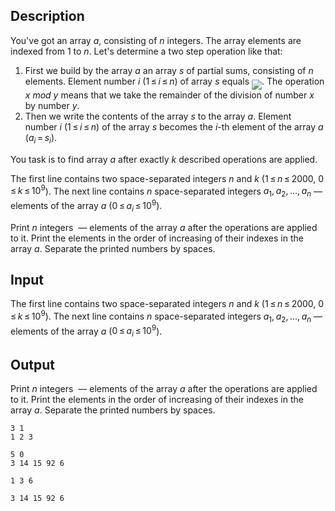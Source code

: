 ## Description

<div><p>You've got an array <span class="tex-span"><i>a</i></span>, consisting of <span class="tex-span"><i>n</i></span> integers. The array elements are indexed from 1 to <span class="tex-span"><i>n</i></span>. Let's determine a two step operation like that:</p><ol> <li> First we build by the array <span class="tex-span"><i>a</i></span> an array <span class="tex-span"><i>s</i></span> of partial sums, consisting of <span class="tex-span"><i>n</i></span> elements. Element number <span class="tex-span"><i>i</i></span> (<span class="tex-span">1 ≤ <i>i</i> ≤ <i>n</i></span>) of array <span class="tex-span"><i>s</i></span> equals <img align="middle" class="tex-formula" src="file://R4dosy5G.png" style="max-width: 100.0%;max-height: 100.0%;">. The operation <span class="tex-span"><i>x</i>&nbsp;<i>mod</i>&nbsp;<i>y</i></span> means that we take the remainder of the division of number <span class="tex-span"><i>x</i></span> by number <span class="tex-span"><i>y</i></span>. </li><li> Then we write the contents of the array <span class="tex-span"><i>s</i></span> to the array <span class="tex-span"><i>a</i></span>. Element number <span class="tex-span"><i>i</i></span> (<span class="tex-span">1 ≤ <i>i</i> ≤ <i>n</i></span>) of the array <span class="tex-span"><i>s</i></span> becomes the <span class="tex-span"><i>i</i></span>-th element of the array <span class="tex-span"><i>a</i></span> (<span class="tex-span"><i>a</i><sub class="lower-index"><i>i</i></sub> = <i>s</i><sub class="lower-index"><i>i</i></sub></span>). </li></ol><p>You task is to find array <span class="tex-span"><i>a</i></span> after exactly <span class="tex-span"><i>k</i></span> described operations are applied.</p></div><div class="input-specification"><p>The first line contains two space-separated integers <span class="tex-span"><i>n</i></span> and <span class="tex-span"><i>k</i></span> (<span class="tex-span">1 ≤ <i>n</i> ≤ 2000</span>, <span class="tex-span">0 ≤ <i>k</i> ≤ 10<sup class="upper-index">9</sup></span>). The next line contains <span class="tex-span"><i>n</i></span> space-separated integers <span class="tex-span"><i>a</i><sub class="lower-index">1</sub>, <i>a</i><sub class="lower-index">2</sub>, ..., <i>a</i><sub class="lower-index"><i>n</i></sub></span>&nbsp;— elements of the array <span class="tex-span"><i>a</i></span> (<span class="tex-span">0 ≤ <i>a</i><sub class="lower-index"><i>i</i></sub> ≤ 10<sup class="upper-index">9</sup></span>).</p></div><div class="output-specification"><p>Print <span class="tex-span"><i>n</i></span> integers &nbsp;— elements of the array <span class="tex-span"><i>a</i></span> after the operations are applied to it. Print the elements in the order of increasing of their indexes in the array <span class="tex-span"><i>a</i></span>. Separate the printed numbers by spaces.</p></div>

## Input

<p>The first line contains two space-separated integers <span class="tex-span"><i>n</i></span> and <span class="tex-span"><i>k</i></span> (<span class="tex-span">1 ≤ <i>n</i> ≤ 2000</span>, <span class="tex-span">0 ≤ <i>k</i> ≤ 10<sup class="upper-index">9</sup></span>). The next line contains <span class="tex-span"><i>n</i></span> space-separated integers <span class="tex-span"><i>a</i><sub class="lower-index">1</sub>, <i>a</i><sub class="lower-index">2</sub>, ..., <i>a</i><sub class="lower-index"><i>n</i></sub></span>&nbsp;— elements of the array <span class="tex-span"><i>a</i></span> (<span class="tex-span">0 ≤ <i>a</i><sub class="lower-index"><i>i</i></sub> ≤ 10<sup class="upper-index">9</sup></span>).</p>

## Output

<p>Print <span class="tex-span"><i>n</i></span> integers &nbsp;— elements of the array <span class="tex-span"><i>a</i></span> after the operations are applied to it. Print the elements in the order of increasing of their indexes in the array <span class="tex-span"><i>a</i></span>. Separate the printed numbers by spaces.</p>





```input1
3 1
1 2 3

```




```input2
5 0
3 14 15 92 6

```




```output1
1 3 6

```




```output2
3 14 15 92 6

```


